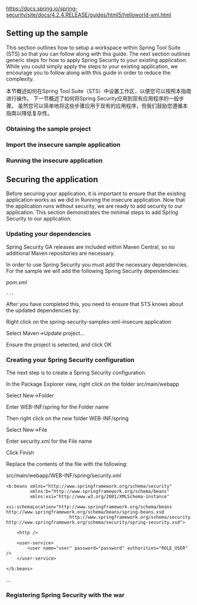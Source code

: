 https://docs.spring.io/spring-security/site/docs/4.2.4.RELEASE/guides/html5/helloworld-xml.html  



## Setting up the sample
This section outlines how to setup a workspace within Spring Tool Suite (STS) so that you can follow along with this guide. The next section outlines generic steps for how to apply Spring Security to your existing application. While you could simply apply the steps to your existing application, we encourage you to follow along with this guide in order to reduce the complexity.

本节概述如何在Spring Tool Suite（STS）中设置工作区，以便您可以按照本指南进行操作。 下一节概述了如何将Spring Security应用到现有应用程序的一般步骤。 虽然您可以简单地将这些步骤应用于现有的应用程序，但我们鼓励您遵循本指南以降低复杂性。
### Obtaining the sample project

### Import the insecure sample application  


### Running the insecure application  

## Securing the application  
Before securing your application, it is important to ensure that the existing application works as we did in Running the insecure application. Now that the application runs without security, we are ready to add security to our application. This section demonstrates the minimal steps to add Spring Security to our application.  

### Updating your dependencies

Spring Security GA releases are included within Maven Central, so no additional Maven repositories are necessary.

In order to use Spring Security you must add the necessary dependencies. For the sample we will add the following Spring Security dependencies:

*pom.xml*  
```
...
```

After you have completed this, you need to ensure that STS knows about the updated dependencies by:

Right click on the spring-security-samples-xml-insecure application

Select Maven→Update project…​

Ensure the project is selected, and click OK

### Creating your Spring Security configuration
The next step is to create a Spring Security configuration.

In the Package Explorer view, right click on the folder src/main/webapp

Select New→Folder

Enter WEB-INF/spring for the Folder name

Then right click on the new folder WEB-INF/spring

Select New→File

Enter security.xml for the File name

Click Finish

Replace the contents of the file with the following:

src/main/webapp/WEB-INF/spring/security.xml
```
<b:beans xmlns="http://www.springframework.org/schema/security"
		 xmlns:b="http://www.springframework.org/schema/beans"
		 xmlns:xsi="http://www.w3.org/2001/XMLSchema-instance"
		 xsi:schemaLocation="http://www.springframework.org/schema/beans http://www.springframework.org/schema/beans/spring-beans.xsd
						http://www.springframework.org/schema/security http://www.springframework.org/schema/security/spring-security.xsd">

	<http />

	<user-service>
		<user name="user" password="password" authorities="ROLE_USER" />
	</user-service>

</b:beans>
```
...  



### Registering Spring Security with the war  

